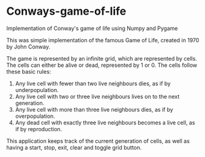 # Conways-game-of-life
Implementation of Conway's game of life using Numpy and Pygame


This was simple implementation of the famous Game of Life, created in 1970 by John Conway.

The game is represented by an infinite grid, which are represented by cells. The cells can either be alive or dead, represented by 1 or 0. The cells follow these basic rules:

1. Any live cell with fewer than two live neighbours dies, as if by underpopulation.
2. Any live cell with two or three live neighbours lives on to the next generation.
3. Any live cell with more than three live neighbours dies, as if by overpopulation.
4. Any dead cell with exactly three live neighbours becomes a live cell, as if by reproduction.

This application keeps track of the current generation of cells, as well as having a start, stop, exit, clear and toggle grid button.
